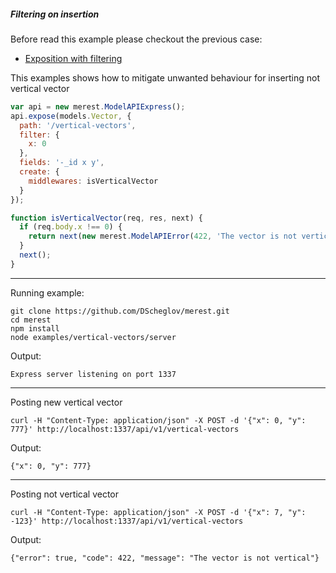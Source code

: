 ##### Filtering on insertion

Before read this example please checkout the previous case:
 - [Exposition with filtering](https://github.com/DScheglov/merest/tree/master/examples/vertical-vectors)

This examples shows how to mitigate unwanted behaviour for inserting not vertical vector

```javascript
var api = new merest.ModelAPIExpress();
api.expose(models.Vector, {
  path: '/vertical-vectors',
  filter: {
    x: 0
  },
  fields: '-_id x y',
  create: {
    middlewares: isVerticalVector
  }
});

function isVerticalVector(req, res, next) {
  if (req.body.x !== 0) {
    return next(new merest.ModelAPIError(422, 'The vector is not vertical'));
  }
  next();
}
```

----------------------------------------------
Running example:
```shell
git clone https://github.com/DScheglov/merest.git
cd merest
npm install
node examples/vertical-vectors/server
```
Output:
```shell
Express server listening on port 1337
```
----------------------------------------------
Posting new vertical vector
```shell
curl -H "Content-Type: application/json" -X POST -d '{"x": 0, "y": 777}' http://localhost:1337/api/v1/vertical-vectors
```
Output:
```shell
{"x": 0, "y": 777}
```
----------------------------------------------
Posting not vertical vector
```shell
curl -H "Content-Type: application/json" -X POST -d '{"x": 7, "y": -123}' http://localhost:1337/api/v1/vertical-vectors
```
Output:
```shell
{"error": true, "code": 422, "message": "The vector is not vertical"}
```
